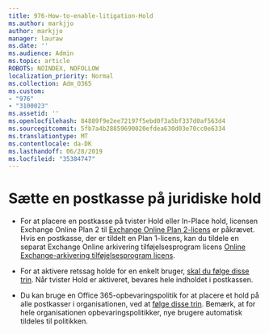 ```yaml
---
title: 976-How-to-enable-litigation-Hold
ms.author: markjjo
author: markjjo
manager: lauraw
ms.date: ''
ms.audience: Admin
ms.topic: article
ROBOTS: NOINDEX, NOFOLLOW
localization_priority: Normal
ms.collection: Adm_O365
ms.custom:
- "976"
- "3100023"
ms.assetid: ''
ms.openlocfilehash: 84889f9e2ee72197f5ebd0f3a5bf337d0af563d4
ms.sourcegitcommit: 5fb7a4b28859690020efdea630d03e70cc0e6334
ms.translationtype: MT
ms.contentlocale: da-DK
ms.lasthandoff: 06/28/2019
ms.locfileid: "35384747"
---
```

# <a name="place-a-mailbox-on-legal-hold"></a>Sætte en postkasse på juridiske hold

- For at placere en postkasse på tvister Hold eller In-Place hold, licensen Exchange Online Plan 2 til [Exchange Online Plan 2-licens](https://docs.microsoft.com/office365/servicedescriptions/office-365-platform-service-description/office-365-plan-options) er påkrævet. Hvis en postkasse, der er tildelt en Plan 1-licens, kan du tildele en separat Exchange Online arkivering tilføjelsesprogram licens [Online Exchange-arkivering tilføjelsesprogram licens](https://docs.microsoft.com/office365/servicedescriptions/exchange-online-archiving-service-description).

- For at aktivere retssag holde for en enkelt bruger, [skal du følge disse trin](https://docs.microsoft.com/office365/SecurityCompliance/place-a-mailbox-on-litigation-hold). Når tvister Hold er aktiveret, bevares hele indholdet i postkassen.

- Du kan bruge en Office 365-opbevaringspolitik for at placere et hold på alle postkasser i organisationen, ved at [følge disse trin](https://docs.microsoft.com/office365/securitycompliance/retention-policies#applying-a-retention-policy-to-an-entire-organization-or-specific-locations). Bemærk, at for hele organisationen opbevaringspolitikker, nye brugere automatisk tildeles til politikken.
